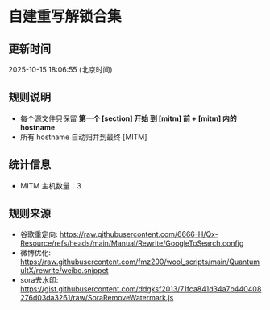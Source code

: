 # 自建重写解锁合集

## 更新时间
2025-10-15 18:06:55 (北京时间)

## 规则说明
- 每个源文件只保留 **第一个 [section] 开始 到 [mitm] 前 + [mitm] 内的 hostname** 
- 所有 hostname 自动归并到最终 [MITM]

## 统计信息
- MITM 主机数量：3

## 规则来源
- 谷歌重定向: https://raw.githubusercontent.com/6666-H/Qx-Resource/refs/heads/main/Manual/Rewrite/GoogleToSearch.config
- 微博优化: https://raw.githubusercontent.com/fmz200/wool_scripts/main/QuantumultX/rewrite/weibo.snippet
- sora去水印: https://gist.githubusercontent.com/ddgksf2013/71fca841d34a7b440408276d03da3261/raw/SoraRemoveWatermark.js

